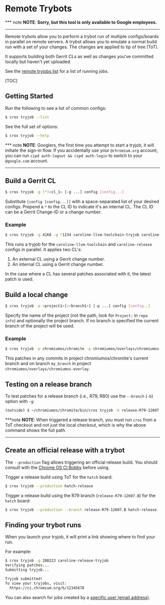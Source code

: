 # Remote Trybots

*** note
**NOTE**: **Sorry, but this tool is only available to Google employees.**
***

Remote trybots allow you to perform a trybot run of multiple configs/boards in
parallel on remote servers. A trybot allows you to emulate a normal build run
with a set of your changes. The changes are applied to tip of tree (ToT).

It supports building both Gerrit CLs as well as changes you've committed
locally but haven't yet uploaded.

See the [remote tryjobs list][Tryjobs List] for a list of running jobs.

[TOC]

## Getting Started

Run the following to see a list of common configs:

```bash
$ cros tryjob --list
```

See the full set of options:

```bash
$ cros tryjob --help
```

*** note
**NOTE**: Googlers, the first time you attempt to start a tryjob, it will
initiate the sign-in flow. If you accidentally use your `@chromium.org` account,
you can run `cipd auth-logout && cipd auth-login` to switch to your
`@google.com` account.
***

## Build a Gerrit CL

```bash
$ cros tryjob -g [*]<cl_1> [-g ...] config [config...]
```

Substitute `[config [config...]]` with a space-separated list of your desired
configs. Prepend a `*` to the CL ID to indicate it's an internal CL. The CL ID
can be a Gerrit Change-ID or a change number.

### Example

```bash
$ cros tryjob -g 4168 -g *1234 caroline-llvm-toolchain-tryjob caroline-release-tryjob
```

This runs a tryjob for the `caroline-llvm-toolchain` and `caroline-release`
configs in parallel. It applies two CL's:

1.  An external CL using a Gerrit change number.
1.  An internal CL using a Gerrit change number.

In the case where a CL has several patches associated with it, the latest
patch is used.

## Build a local change

```bash
$ cros tryjob -p <project1>[:<branch1>] [-p ...] config [config..]
```

Specify the name of the project (not the path, look for `Project:` in
`repo info`) and optionally the project branch. If no branch is specified the
current branch of the project will be used.

### Example

```bash
$ cros tryjob -p chromiumos/chromite -p chromiumos/overlays/chromiumos-overlay:my_branch amd64-generic-unittest-stress
```

This patches in any commits in project chromiumos/chromite's current branch and
on branch `my_branch` in project `chromiumos/overlays/chromiumos-overlay`.

## Testing on a release branch

To test patches for a release branch (i.e., R79, R80) use the `--branch` (`-b`)
option with `-g`:

```bash
(outside) $ ~/chromiumos/chromite/bin/cros tryjob -b release-R79-12607.B -g 1906723 nocturne-release-tryjob
```

***note
**NOTE**: When triggered a release branch, you must run `cros` from a ToT
checkout and not just the local checkout, which is why the above command shows
the full path.
***

## Create an official release with a trybot

The `--production` flag allows triggering an official release build. You should
consult with the [Chrome OS CI Bobby][goldeneye] before using.

Trigger a release build using ToT for the `hatch` board:

```bash
$ cros tryjob --production hatch-release
```

Trigger a release build using the R79 branch (`release-R79-12607.B`) for the
`hatch` board:

```bash
$ cros tryjob --production --branch release-R79-12607.B hatch-release
```

## Finding your trybot runs

When you launch your tryjob, it will print a link showing where to find your
run.

For example:

```bash
$ cros tryjob -g 288223 caroline-release-tryjob
Verifying patches...
Submitting tryjob...

Tryjob submitted!
To view your tryjobs, visit:
  https://ci.chromium.org/b/12345678
```

You can also search for jobs created by a
[specific user (email address)][Tryjobs User].

[Gerrit]: https://chromium-review.googlesource.com/
[Tryjobs List]: https://cros-goldeneye.corp.google.com/chromeos/legoland/builderSummary?buildConfig=&builderGroups=tryjob
[Tryjobs User]: https://cros-goldeneye.corp.google.com/chromeos/legoland/builderSummary?buildConfig=&builderGroups=tryjob&email=tomhughes%40chromium.org
[`chromite/config/config_dump.json`]: https://chromium.googlesource.com/chromiumos/chromite/+/HEAD/config/config_dump.json
[`chromite/config/chromeos_config.py`]: https://chromium.googlesource.com/chromiumos/chromite/+/HEAD/config/chromeos_config.py
[goldeneye]: http://go/goldeneye
